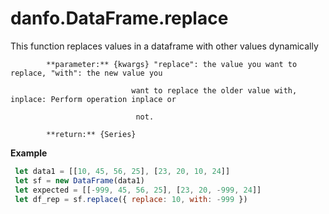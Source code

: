 # danfo.DataFrame.replace

This function replaces values in a dataframe with other values dynamically

            **parameter:** {kwargs} "replace": the value you want to replace, "with": the new value you      

                               want to replace the older value with, inplace: Perform operation inplace or      

                                not.

            **return:** {Series}

**Example**

```javascript
 let data1 = [[10, 45, 56, 25], [23, 20, 10, 24]]
 let sf = new DataFrame(data1)
 let expected = [[-999, 45, 56, 25], [23, 20, -999, 24]]
 let df_rep = sf.replace({ replace: 10, with: -999 })
```





